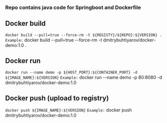 ### Repo contains java code for Springboot and Dockerfile  

## Docker build
`docker build --pull=true --force-rm -t ${REGISTY}/${REPO}:${VERSION} .`
`Example:` docker build --pull=true --force-rm -t dmitrybuhtiyarov/docker-demo:1.0 .

## Docker run
`docker run --name demo -p ${HOST_PORT}:${CONTAINER_PORT} -d ${IMAGE_NAME}:${VERSION}`
`Example:` docker run --name demo -p 80:8080 -d dmitrybuhtiyarov/docker-demo:1.0

## Docker push (upload to registry)
`docker push ${IMAGE_NAME}:${VERSION}`
`Example:` docker push dmitrybuhtiyarov/docker-demo:1.0
